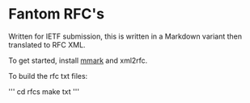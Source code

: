 Fantom RFC's
======================

Written for IETF submission, this is written in a Markdown variant then translated to RFC XML.

To get started, install [mmark](https://github.com/mmarkdown/mmark) and xml2rfc.

To build the rfc txt files:

'''
    cd rfcs
    make txt
'''
